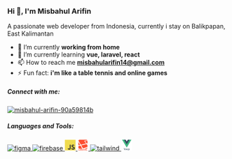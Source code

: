 ### Hi 👋, I'm Misbahul Arifin
A passionate web developer from Indonesia, currently i stay on Balikpapan, East Kalimantan

- 🔭 I’m currently **working from home**
- 🌱 I’m currently learning **vue, laravel, react**
- 📫 How to reach me **misbahularifin14@gmail.com**
- ⚡ Fun fact: **i'm like a table tennis and online games**

<h5 align="left">Connect with me:</h5>
<p align="left">
<a href="https://linkedin.com/in/misbahul-arifin-90a59814b" target="blank"><img align="center" src="https://raw.githubusercontent.com/rahuldkjain/github-profile-readme-generator/master/src/images/icons/Social/linked-in-alt.svg" alt="misbahul-arifin-90a59814b" height="25" width="40" /></a>
</p>

<h5 align="left">Languages and Tools:</h5>
<p align="left"> <a href="https://www.figma.com/" target="_blank" rel="noreferrer"> <img src="https://www.vectorlogo.zone/logos/figma/figma-icon.svg" alt="figma" width="25" height="25"/> </a> <a href="https://firebase.google.com/" target="_blank" rel="noreferrer"> <img src="https://www.vectorlogo.zone/logos/firebase/firebase-icon.svg" alt="firebase" width="25" height="25"/> </a> <a href="https://developer.mozilla.org/en-US/docs/Web/JavaScript" target="_blank" rel="noreferrer"> <img src="https://raw.githubusercontent.com/devicons/devicon/master/icons/javascript/javascript-original.svg" alt="javascript" width="25" height="25"/> </a> <a href="https://laravel.com/" target="_blank" rel="noreferrer"> <img src="https://raw.githubusercontent.com/devicons/devicon/master/icons/laravel/laravel-plain-wordmark.svg" alt="laravel" width="25" height="25"/> </a> <a href="https://tailwindcss.com/" target="_blank" rel="noreferrer"> <img src="https://www.vectorlogo.zone/logos/tailwindcss/tailwindcss-icon.svg" alt="tailwind" width="25" height="25"/> </a> <a href="https://vuejs.org/" target="_blank" rel="noreferrer"> <img src="https://raw.githubusercontent.com/devicons/devicon/master/icons/vuejs/vuejs-original-wordmark.svg" alt="vuejs" width="25" height="25"/> </a> </p>

<!-- <p><img align="left" src="https://github-readme-stats.vercel.app/api/top-langs?username=msbarf14&show_icons=true&locale=en&layout=compact" alt="msbarf14" /></p> -->

<!-- <p>&nbsp;<img align="center" src="https://github-readme-stats.vercel.app/api?username=msbarf14&show_icons=true&locale=en" alt="msbarf14" /></p> -->
